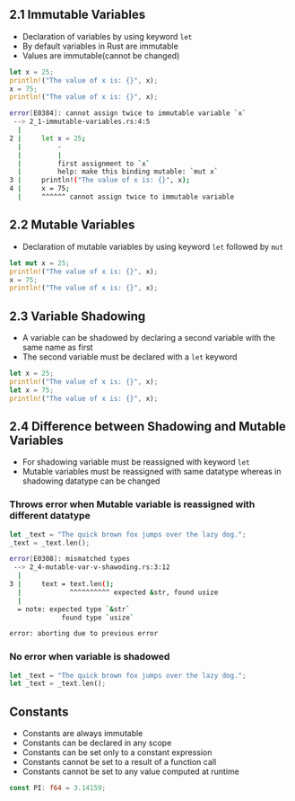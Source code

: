 ## 2.1 Immutable Variables

- Declaration of variables by using keyword `let`
- By default variables in Rust are immutable
- Values are immutable(cannot be changed)

```rust
let x = 25;
println!("The value of x is: {}", x);
x = 75;
println!("The value of x is: {}", x);
```

```bash
error[E0384]: cannot assign twice to immutable variable `x`
 --> 2_1-immutable-variables.rs:4:5
  |
2 |     let x = 25;
  |         -
  |         |
  |         first assignment to `x`
  |         help: make this binding mutable: `mut x`
3 |     println!("The value of x is: {}", x);
4 |     x = 75;
  |     ^^^^^^ cannot assign twice to immutable variable
```


## 2.2 Mutable Variables

- Declaration of mutable variables by using keyword `let` followed by `mut`

```rust
let mut x = 25;
println!("The value of x is: {}", x);
x = 75;
println!("The value of x is: {}", x);
```


## 2.3 Variable Shadowing

- A variable can be shadowed by declaring a second variable with the same name as first
- The second variable must be declared with a `let` keyword

```rust
let x = 25;
println!("The value of x is: {}", x);
let x = 75;
println!("The value of x is: {}", x);
```

## 2.4 Difference between Shadowing and Mutable Variables

- For shadowing variable must be reassigned with keyword `let`
- Mutable variables must be reassigned with same datatype whereas in shadowing datatype can be changed

### Throws error when Mutable variable is reassigned with different datatype

```rust
let _text = "The quick brown fox jumps over the lazy dog.";
_text = _text.len();
```

```bash
error[E0308]: mismatched types
 --> 2_4-mutable-var-v-shawoding.rs:3:12
  |
3 |     text = text.len();
  |            ^^^^^^^^^^ expected &str, found usize
  |
  = note: expected type `&str`
             found type `usize`

error: aborting due to previous error
```

### No error when variable is shadowed

```rust
let _text = "The quick brown fox jumps over the lazy dog.";
let _text = _text.len();
```


## Constants

- Constants are always immutable
- Constants can be declared in any scope
- Constants can be set only to a constant expression
- Constants cannot be set to a result of a function call
- Constants cannot be set to any value computed at runtime

```rust
const PI: f64 = 3.14159;
```

